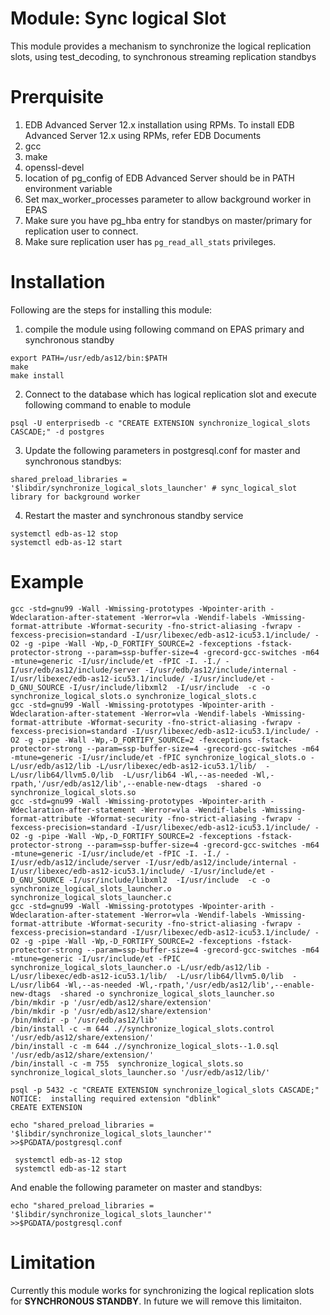 Module: Sync logical Slot
=========================================

This module provides a mechanism to synchronize the logical replication slots, using test_decoding, to synchronous streaming replication standbys

# Prerquisite

1. EDB Advanced Server 12.x installation using RPMs. To install EDB Advanced Server 12.x using RPMs, refer EDB Documents
2. gcc
3. make
4. openssl-devel
5. location of pg_config of EDB Advanced Server should be in PATH environment variable
6. Set max_worker_processes parameter to allow background worker in EPAS
7. Make sure you have pg_hba entry for standbys on master/primary for replication user to connect.
8. Make sure replication user has `pg_read_all_stats` privileges.

# Installation

Following are the steps for installing this module:

1. compile the module using following command on EPAS primary and synchronous standby
```
export PATH=/usr/edb/as12/bin:$PATH
make 
make install
```
2. Connect to the database which has logical replication slot and execute following command to enable to module
```
psql -U enterprisedb -c "CREATE EXTENSION synchronize_logical_slots CASCADE;" -d postgres
```
3. Update the following parameters in postgresql.conf for master and synchronous standbys:
```
shared_preload_libraries = '$libdir/synchronize_logical_slots_launcher' # sync_logical_slot library for background worker
```
4. Restart the master and synchronous standby service
```
systemctl edb-as-12 stop
systemctl edb-as-12 start
```

# Example

```
gcc -std=gnu99 -Wall -Wmissing-prototypes -Wpointer-arith -Wdeclaration-after-statement -Werror=vla -Wendif-labels -Wmissing-format-attribute -Wformat-security -fno-strict-aliasing -fwrapv -fexcess-precision=standard -I/usr/libexec/edb-as12-icu53.1/include/ -O2 -g -pipe -Wall -Wp,-D_FORTIFY_SOURCE=2 -fexceptions -fstack-protector-strong --param=ssp-buffer-size=4 -grecord-gcc-switches -m64 -mtune=generic -I/usr/include/et -fPIC -I. -I./ -I/usr/edb/as12/include/server -I/usr/edb/as12/include/internal -I/usr/libexec/edb-as12-icu53.1/include/ -I/usr/include/et -D_GNU_SOURCE -I/usr/include/libxml2  -I/usr/include  -c -o synchronize_logical_slots.o synchronize_logical_slots.c
gcc -std=gnu99 -Wall -Wmissing-prototypes -Wpointer-arith -Wdeclaration-after-statement -Werror=vla -Wendif-labels -Wmissing-format-attribute -Wformat-security -fno-strict-aliasing -fwrapv -fexcess-precision=standard -I/usr/libexec/edb-as12-icu53.1/include/ -O2 -g -pipe -Wall -Wp,-D_FORTIFY_SOURCE=2 -fexceptions -fstack-protector-strong --param=ssp-buffer-size=4 -grecord-gcc-switches -m64 -mtune=generic -I/usr/include/et -fPIC synchronize_logical_slots.o -L/usr/edb/as12/lib -L/usr/libexec/edb-as12-icu53.1/lib/  -L/usr/lib64/llvm5.0/lib  -L/usr/lib64 -Wl,--as-needed -Wl,-rpath,'/usr/edb/as12/lib',--enable-new-dtags  -shared -o synchronize_logical_slots.so
gcc -std=gnu99 -Wall -Wmissing-prototypes -Wpointer-arith -Wdeclaration-after-statement -Werror=vla -Wendif-labels -Wmissing-format-attribute -Wformat-security -fno-strict-aliasing -fwrapv -fexcess-precision=standard -I/usr/libexec/edb-as12-icu53.1/include/ -O2 -g -pipe -Wall -Wp,-D_FORTIFY_SOURCE=2 -fexceptions -fstack-protector-strong --param=ssp-buffer-size=4 -grecord-gcc-switches -m64 -mtune=generic -I/usr/include/et -fPIC -I. -I./ -I/usr/edb/as12/include/server -I/usr/edb/as12/include/internal -I/usr/libexec/edb-as12-icu53.1/include/ -I/usr/include/et -D_GNU_SOURCE -I/usr/include/libxml2  -I/usr/include  -c -o synchronize_logical_slots_launcher.o synchronize_logical_slots_launcher.c
gcc -std=gnu99 -Wall -Wmissing-prototypes -Wpointer-arith -Wdeclaration-after-statement -Werror=vla -Wendif-labels -Wmissing-format-attribute -Wformat-security -fno-strict-aliasing -fwrapv -fexcess-precision=standard -I/usr/libexec/edb-as12-icu53.1/include/ -O2 -g -pipe -Wall -Wp,-D_FORTIFY_SOURCE=2 -fexceptions -fstack-protector-strong --param=ssp-buffer-size=4 -grecord-gcc-switches -m64 -mtune=generic -I/usr/include/et -fPIC synchronize_logical_slots_launcher.o -L/usr/edb/as12/lib -L/usr/libexec/edb-as12-icu53.1/lib/  -L/usr/lib64/llvm5.0/lib  -L/usr/lib64 -Wl,--as-needed -Wl,-rpath,'/usr/edb/as12/lib',--enable-new-dtags  -shared -o synchronize_logical_slots_launcher.so
/bin/mkdir -p '/usr/edb/as12/share/extension'
/bin/mkdir -p '/usr/edb/as12/share/extension'
/bin/mkdir -p '/usr/edb/as12/lib'
/bin/install -c -m 644 .//synchronize_logical_slots.control '/usr/edb/as12/share/extension/'
/bin/install -c -m 644 .//synchronize_logical_slots--1.0.sql  '/usr/edb/as12/share/extension/'
/bin/install -c -m 755  synchronize_logical_slots.so synchronize_logical_slots_launcher.so '/usr/edb/as12/lib/'

psql -p 5432 -c "CREATE EXTENSION synchronize_logical_slots CASCADE;"
NOTICE:  installing required extension "dblink"
CREATE EXTENSION

echo "shared_preload_libraries = '$libdir/synchronize_logical_slots_launcher'" >>$PGDATA/postgresql.conf
 
 systemctl edb-as-12 stop
 systemctl edb-as-12 start
 ```
And enable the following parameter on master and standbys:
```
echo "shared_preload_libraries = '$libdir/synchronize_logical_slots_launcher'" >>$PGDATA/postgresql.conf
 ```
# Limitation
Currently this module works for synchronizing the logical replication slots for **SYNCHRONOUS STANDBY**. 
In future we will remove this limitaiton.
